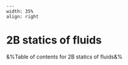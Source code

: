 
```{figure} /figures/busy.png
---
width: 35%
align: right
```
# 2B statics of fluids

&%Table of contents for 2B statics of fluids&%